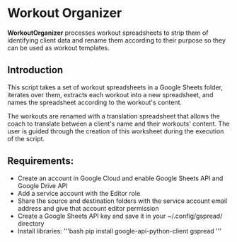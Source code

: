 # Workout Organizer

**WorkoutOrganizer** processes workout spreadsheets to strip them of identifying client data and rename them according to their purpose so they can be used as workout templates.

## Introduction

This script takes a set of workout spreadsheets in a Google Sheets folder, iterates over them, extracts each workout into a new spreadsheet, and names the spreadsheet according to the workout's content.

The workouts are renamed with a translation spreadsheet that allows the coach to translate between a client's name and their workouts' content. The user is guided through the creation of this worksheet during the execution of the script.

## Requirements:
- Create an account in Google Cloud and enable Google Sheets API and Google Drive API
- Add a service account with the Editor role
- Share the source and destination folders with the service account email address and give that account editor permission
- Create a Google Sheets API key and save it in your ~/.config/gspread/ directory
- Install libraries:
 '''bash
pip install google-api-python-client gspread
'''

